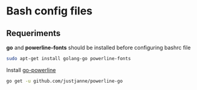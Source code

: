 # Bash config files

## Requeriments

**go** and **powerline-fonts** should be installed before configuring bashrc file

```bash
sudo apt-get install golang-go powerline-fonts
```

Install [go-powerline](https://github.com/justjanne/powerline-go)

```bash
go get -u github.com/justjanne/powerline-go
```
